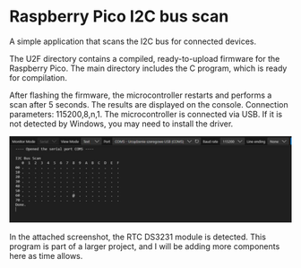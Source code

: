# Raspberry Pico I2C bus scan

A simple application that scans the I2C bus for connected devices.

The U2F directory contains a compiled, ready-to-upload firmware for the Raspberry Pico. The main directory includes the C program, which is ready for compilation.

After flashing the firmware, the microcontroller restarts and performs a scan after 5 seconds. The results are displayed on the console. Connection parameters: 115200,8,n,1. The microcontroller is connected via USB. If it is not detected by Windows, you may need to install the driver.

![I2C scan - result](images/1.JPG "Result")

In the attached screenshot, the RTC DS3231 module is detected. This program is part of a larger project, and I will be adding more components here as time allows.
